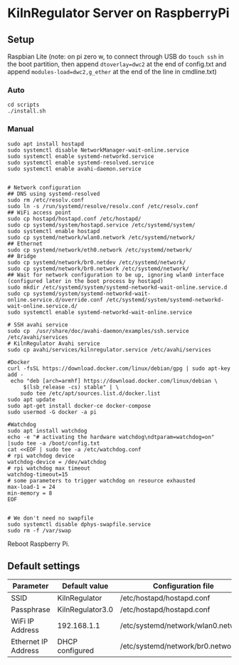 # KilnRegulator Server on RaspberryPi

## Setup

Raspbian Lite
(note: on pi zero w, to connect through USB do ```touch ssh``` in the boot partition, then append ```dtoverlay=dwc2``` at the end of config.txt and append ```modules-load=dwc2,g_ether``` at the end of the line in cmdline.txt)

### Auto

```
cd scripts
./install.sh
```

### Manual

```
sudo apt install hostapd
sudo systemctl disable NetworkManager-wait-online.service
sudo systemctl enable systemd-networkd.service
sudo systemctl enable systemd-resolved.service
sudo systemctl enable avahi-daemon.service


# Network configuration
## DNS using systemd-resolved
sudo rm /etc/resolv.conf
sudo ln -s /run/systemd/resolve/resolv.conf /etc/resolv.conf
## WiFi access point
sudo cp hostapd/hostapd.conf /etc/hostapd/
sudo cp systemd/system/hostapd.service /etc/systemd/system/
sudo systemctl enable hostapd
sudo cp systemd/network/wlan0.network /etc/systemd/network/
## Ethernet
sudo cp systemd/network/eth0.network /etc/systemd/network/
## Bridge
sudo cp systemd/network/br0.netdev /etc/systemd/network/
sudo cp systemd/network/br0.network /etc/systemd/network/
## Wait for network configuration to be up, ignoring wlan0 interface (configured later in the boot process by hostapd)
sudo mkdir /etc/systemd/system/systemd-networkd-wait-online.service.d
sudo cp systemd/system/systemd-networkd-wait-online.service.d/override.conf /etc/systemd/system/systemd-networkd-wait-online.service.d/
sudo systemctl enable systemd-networkd-wait-online.service

# SSH avahi service
sudo cp  /usr/share/doc/avahi-daemon/examples/ssh.service /etc/avahi/services
# KilnRegulator Avahi service
sudo cp avahi/services/kilnregulator.service /etc/avahi/services

#Docker
curl -fsSL https://download.docker.com/linux/debian/gpg | sudo apt-key add -
 echo "deb [arch=armhf] https://download.docker.com/linux/debian \
     $(lsb_release -cs) stable" | \
    sudo tee /etc/apt/sources.list.d/docker.list
sudo apt update
sudo apt-get install docker-ce docker-compose
sudo usermod -G docker -a pi

#Watchdog
sudo apt install watchdog
echo -e "# activating the hardware watchdog\ndtparam=watchdog=on" |sudo tee -a /boot/config.txt
cat <<EOF | sudo tee -a /etc/watchdog.conf
# rpi watchdog device
watchdog-device = /dev/watchdog
# rpi watchdog max timeout
watchdog-timeout=15
# some parameters to trigger watchdog on resource exhausted
max-load-1 = 24
min-memory = 8
EOF


# We don't need no swapfile
sudo systemctl disable dphys-swapfile.service
sudo rm -f /var/swap
```

Reboot Raspberry Pi.

## Default settings

| Parameter           | Default value    | Configuration file                 |
| ------------------- | ---------------- | ---------------------------------- |
| SSID                | KilnRegulator    | /etc/hostapd/hostapd.conf          |
| Passphrase          | KilnRegulator3.0 | /etc/hostapd/hostapd.conf          |
| WiFi IP Address     | 192.168.1.1      | /etc/systemd/network/wlan0.network |
| Ethernet IP Address | DHCP configured  | /etc/systemd/network/br0.network   |
